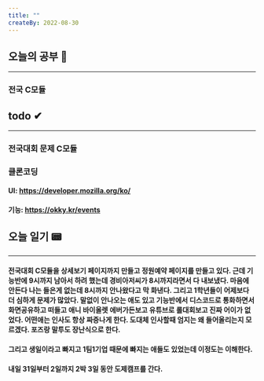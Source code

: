 ```yaml
---
title: ""
createBy: 2022-08-30
---
```

## 오늘의 공부 🎉
---
### 전국 C모듈

## todo ✔
---
### 전국대회 문제 C모듈 
### 클론코딩
#### UI: https://developer.mozilla.org/ko/
#### 기능: https://okky.kr/events

## 오늘 일기 📟
---
#### 전국대회 C모듈을 상세보기 페이지까지 만들고 정원예약 페이지를 만들고 있다. 근데 기능반에 9시까지 남아서 하려 했는데 경비아저씨가 8시까지라면서 다 내보냈다. 마음에 안든다 나는 들은게 없는데 8시까지 안나왔다고 막 화낸다. 그리고 1학년들이 어제보다 더 심하게 문제가 많았다. 말없이 안나오는 애도 있고 기능반에서 디스코드로 통화하면서 화면공유하고 떠들고 애니 바이올렛 에버가든보고 유튜브로 롤대회보고 진짜 어이가 없었다. 어떤애는 인사도 항상 짜증나게 한다. 도대체 인사할때 엄지는 왜 들어올리는지 모르겠다. 포즈랑 말투도 장난식으로 한다.
#### 그리고 생일이라고 빠지고 1팀1기업 때문에 빠지는 애들도 있었는데 이정도는 이해한다.
#### 내일 31일부터 2일까지 2박 3일 동안 도제캠프를 간다.
<Comment/>